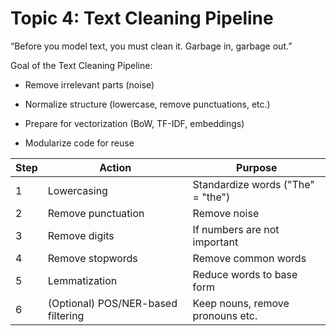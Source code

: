 
# Topic 4: Text Cleaning Pipeline
“Before you model text, you must clean it. Garbage in, garbage out.”

Goal of the Text Cleaning Pipeline:
- Remove irrelevant parts (noise)

- Normalize structure (lowercase, remove punctuations, etc.)

 - Prepare for vectorization (BoW, TF-IDF, embeddings)

- Modularize code for reuse

| Step | Action                             | Purpose                           |
| ---- | ---------------------------------- | --------------------------------- |
| 1️  | Lowercasing                        | Standardize words ("The" = "the") |
| 2️  | Remove punctuation                 | Remove noise                      |
| 3️  | Remove digits                      | If numbers are not important      |
| 4️  | Remove stopwords                   | Remove common words               |
| 5️  | Lemmatization                      | Reduce words to base form         |
| 6️  | (Optional) POS/NER-based filtering | Keep nouns, remove pronouns etc.  |
